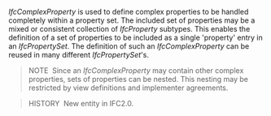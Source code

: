 ﻿_IfcComplexProperty_ is used to define complex properties to be handled completely within a property set. The included set of properties may be a mixed or consistent collection of _IfcProperty_ subtypes. This enables the definition of a set of properties to be included as a single 'property' entry in an _IfcPropertySet_. The definition of such an _IfcComplexProperty_ can be reused in many different _IfcPropertySet_'s.

> NOTE&nbsp; Since an _IfcComplexProperty_ may contain other complex properties, sets of properties can be nested. This nesting may be restricted by view definitions and implementer agreements.

> HISTORY&nbsp; New entity in IFC2.0.